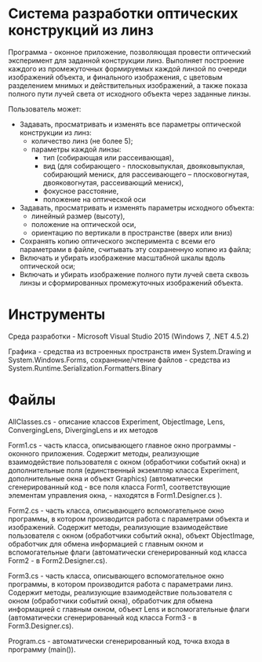 # Система разработки оптических конструкций из линз

Программа - оконное приложение, позволяющая провести оптический эксперимент для заданной конструкции линз. 
Выполняет построение каждого из промежуточных формируемых каждой линзой по очереди изображений объекта, и финального изображения, с цветовым разделением мнимых и действительных изображений, 
а также показа полного пути лучей света от исходного объекта через заданные линзы.

Пользователь может:
- Задавать, просматривать и изменять все параметры оптической конструкции из
линз:
  - количество линз (не более 5);
  - параметры каждой линзы:
    - тип (собирающая или рассеивающая),
    - вид (для собирающего - плосковыпуклая, двояковыпуклая, собирающий мениск, для рассеивающего – плосковогнутая, двояковогнутая, рассеивающий мениск),
    - фокусное расстояние,
    - положение на оптической оси
- Задавать, просматривать и изменять параметры исходного объекта:
  - линейный размер (высоту),
  - положение на оптической оси,
  - ориентацию по вертикали в пространстве (вверх или вниз)
- Сохранять копию оптического эксперимента с всеми его параметрами в файле, считывать эту сохраненную копию из файла;
- Включать и убирать изображение масштабной шкалы вдоль оптической оси;
- Включать и убирать изображение полного пути лучей света сквозь линзы и сформированных промежуточных изображений объекта.

# Инструменты
Среда разработки - Microsoft Visual Studio 2015 (Windows 7, .NET 4.5.2)

Графика - средства из встроенных пространств имен System.Drawing и System.Windows.Forms, сохранение/чтение файлов - средства из System.Runtime.Serialization.Formatters.Binary

# Файлы
AllClasses.cs - описание классов Experiment, ObjectImage, Lens, ConvergingLens, DivergingLens и их методов

Form1.cs - часть класса, описывающего главное окно программы - оконного приложения. 
Содержит методы, реализующие взаимодействие пользователя с окном (обработчики событий окна) 
и дополнительные поля (единственный экземпляр класса Experiment, дополнительные окна и объект Graphics) 
(автоматически сгенерированный код - все поля класса Form1, соответствующие элементам управления окна, - находятся в Form1.Designer.cs ).

Form2.cs - часть класса, описывающего вспомогательное окно программы, в котором производится работа с параметрами объекта и изображений. 
Содержит методы, реализующие взаимодействие пользователя с окном (обработчики событий окна), объект ObjectImage, обработчик для обмена информацией с главным окном и вспомогательные флаги (автоматически сгенерированный код класса Form2 - в Form2.Designer.cs).

Form3.cs - часть класса, описывающего вспомогательное окно программы, в котором производится работа с параметрами линз. 
Содержит методы, реализующие взаимодействие пользователя с окном (обработчики событий окна), обработчик для обмена информацией с главным окном, объект Lens и вспомогательные флаги 
(автоматически сгенерированный код класса Form3 - в Form3.Designer.cs).

Program.cs - автоматически сгенерированный код, точка входа в программу (main()).
